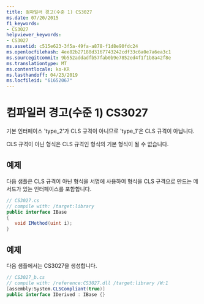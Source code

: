 ```yaml
---
title: 컴파일러 경고(수준 1) CS3027
ms.date: 07/20/2015
f1_keywords:
- CS3027
helpviewer_keywords:
- CS3027
ms.assetid: c515e623-3f5a-49fa-a878-f1d8e90fdc24
ms.openlocfilehash: 4ee82b27188d3167743242cdf33c6a0e7a6ea3c1
ms.sourcegitcommit: 9b552addadfb57fab0b9e7852ed4f1f1b8a42f8e
ms.translationtype: MT
ms.contentlocale: ko-KR
ms.lasthandoff: 04/23/2019
ms.locfileid: "61652067"
---
```

# <a name="compiler-warning-level-1-cs3027"></a>컴파일러 경고(수준 1) CS3027
기본 인터페이스 'type_2'가 CLS 규격이 아니므로 'type_1'은 CLS 규격이 아닙니다.  
  
 CLS 규격이 아닌 형식은 CLS 규격인 형식의 기본 형식이 될 수 없습니다.  
  
## <a name="example"></a>예제  
 다음 샘플은 CLS 규격이 아닌 형식을 서명에 사용하여 형식을 CLS 규격으로 만드는 메서드가 있는 인터페이스를 포함합니다.  
  
```csharp  
// CS3027.cs  
// compile with: /target:library  
public interface IBase  
{  
   void IMethod(uint i);  
}  
```  
  
## <a name="example"></a>예제  
 다음 샘플에서는 CS3027을 생성합니다.  
  
```csharp  
// CS3027_b.cs  
// compile with: /reference:CS3027.dll /target:library /W:1  
[assembly:System.CLSCompliant(true)]  
public interface IDerived : IBase {}  
```
